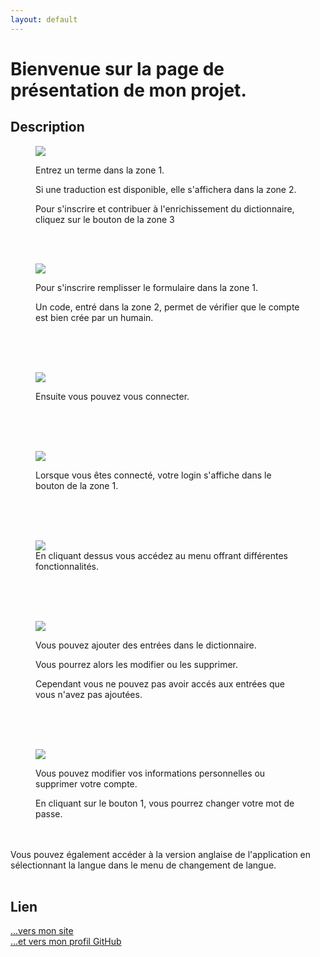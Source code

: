 ```yaml
---
layout: default
---
```


# Bienvenue sur la page de présentation de mon projet.

## Description
<figure>
<img src="http://morad-zahid.lescigales.org/images/appExplanations/home.jpg">
<figcaption>
<p>
   Entrez un terme dans la zone 1.
</p>
<p>
   Si une traduction est disponible, elle s'affichera dans la zone 2.
   </p>
 <p>
   Pour s'inscrire et contribuer à l'enrichissement du dictionnaire, cliquez sur le 
   bouton de la zone 3
</p>
</figcaption>
</figure>
<br><br>
<figure>
<img src="http://morad-zahid.lescigales.org/images/appExplanations/sign-up.jpg">                             
 <figcaption>
  <p>
 Pour s'inscrire remplisser le formulaire dans la zone 1.
 </p>
 <p>
Un code, entré dans la zone 2, permet de vérifier que le compte est bien crée par un humain.
</p>
</figcaption>
</figure>
<br><br><br>
<figure>
   <img src="http://morad-zahid.lescigales.org/images/appExplanations/sign-in.jpg">
<figcaption>
<p>
 Ensuite vous pouvez vous connecter.
  </p>
</figcaption>     
</figure>
<br><br><br>                   
<figure>
   <img src="http://morad-zahid.lescigales.org/images/appExplanations/logged.jpg">
 <figcaption>
 <p>
  Lorsque vous êtes connecté, votre login s'affiche dans le bouton de la zone 1.
  </p>
  </figcaption>
</figure>
<br><br><br>
<figure>
<img src="http://morad-zahid.lescigales.org/images/appExplanations/menu.jpg">                        
<figcaption>
 En cliquant dessus vous accédez au menu offrant différentes fonctionnalités.
</figcaption>
 </figure>
<br><br><br>                    
<figure>
   <img src="http://morad-zahid.lescigales.org/images/appExplanations/entries-management.jpg">
<figcaption>
<p>
Vous pouvez ajouter des entrées dans le dictionnaire.
</p>
<p>
Vous pourrez alors les modifier ou les supprimer.
</p>
 <p>
Cependant vous ne pouvez pas avoir accés aux entrées que vous n'avez pas ajoutées.
</p>
</figcaption>
</figure>
<br><br><br>
<figure>
   <img src="http://morad-zahid.lescigales.org/images/appExplanations/account-management.jpg">
<figcaption>
<p>
Vous pouvez modifier vos informations personnelles ou supprimer votre compte.
</p>   
 <p>
En cliquant sur le bouton 1, vous pourrez changer votre mot de passe.
</p>
</figcaption>
</figure>
<br><br>
Vous pouvez également accéder à la version anglaise de l'application en sélectionnant la langue dans le menu de changement de langue. 
<br><br>

## Lien
[...vers mon site](http://morad-zahid.lescigales.org) <br>
[...et vers mon profil GitHub](https://github.com/moradZahid)
